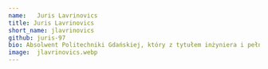 ```yaml
---
name:   Juris Lavrinovics
title: Juris Lavrinovics
short_name: jlavrinovics
github: juris-97
bio: Absolwent Politechniki Gdańskiej, który z tytułem inżyniera i pełnym zaangażowaniem wszedł w świat Fullstack Java Developer'a. Ma głód wiedzy i ogromną chęć rozwijać się. Prywatnie gra w kosza i tenisa, jeździ na deskorolce, smacznie gotuje oraz uwielbia robić zdjęcia z najpiękniejszych miejsc świata.
image:  jlavrinovics.webp
---
```

